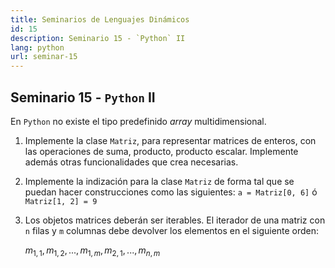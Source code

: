 ```yaml
---
title: Seminarios de Lenguajes Dinámicos
id: 15
description: Seminario 15 - `Python` II
lang: python
url: seminar-15
---
```


## Seminario 15 - `Python` II

En `Python` no existe el tipo predefinido _array_ multidimensional.

1. Implemente la clase `Matriz`, para representar matrices de enteros, con las operaciones de suma, producto, producto escalar. Implemente además otras funcionalidades que crea necesarias.
2. Implemente la indización para la clase `Matriz` de forma tal que se puedan hacer construcciones como las siguientes: `a = Matriz[0, 6]` ó
   `Matriz[1, 2] = 9`
3. Los objetos matrices deberán ser iterables. El iterador de una matriz con `n` filas y `m` columnas debe devolver los elementos en el siguiente orden:

   $m_{1,1}, m_{1,2}, ..., m_{1,m}, m_{2,1}, ..., m_{n,m}$
   <!-- $m_{1,1}, m_{1,2}, ..., m_{1,m}, m_{2,1}, ...,m_{n,m}$ -->
